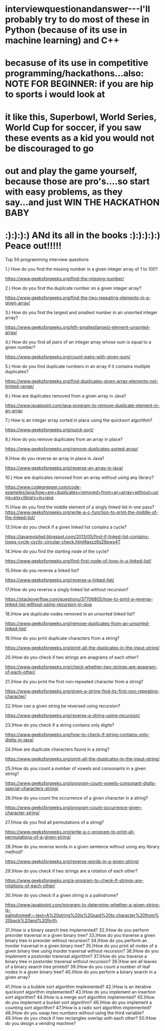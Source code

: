 # interviewquestionandanswer---I'll probably try to do most of these in Python (because of its use in machine learning) and C++
# becasuse of its use in competitive programming/hackathons...also: NOTE FOR BEGINNER: if you are hip to sports i would look at
# it like this, Superbowl, World Series, World Cup for soccer, if you saw these events as a kid you would not be discouraged to go
# out and play the game yourself, because those are pro's....so start with easy problems, as they say...and just WIN THE HACKATHON BABY
#  :):):):) ANd its all in the books :):):):):) Peace out!!!!!

Top 50 programming interview questions

1.) How do you find the missing number in a given integer array of 1 to 100?

https://www.geeksforgeeks.org/find-the-missing-number/

2.) How do you find the duplicate number on a given integer array?

https://www.geeksforgeeks.org/find-the-two-repeating-elements-in-a-given-array/

3.) How do you find the largest and smallest number in an unsorted integer array? 

https://www.geeksforgeeks.org/kth-smallestlargest-element-unsorted-array/


4.) How do you find all pairs of an integer array whose sum is equal to a given number?

https://www.geeksforgeeks.org/count-pairs-with-given-sum/

5.) How do you find duplicate numbers in an array if it contains multiple duplicates?

https://www.geeksforgeeks.org/find-duplicates-given-array-elements-not-limited-range/

6.) How are duplicates removed from a given array in Java?

https://www.javatpoint.com/java-program-to-remove-duplicate-element-in-an-array

7.) How is an integer array sorted in place using the quicksort algorithm?

https://www.geeksforgeeks.org/quick-sort/

8.) How do you remove duplicates from an array in place?

https://www.geeksforgeeks.org/remove-duplicates-sorted-array/

9.)How do you reverse an array in place in Java?

https://www.geeksforgeeks.org/reverse-an-array-in-java/


10.) How are duplicates removed from an array without using any library?

https://www.codegrepper.com/code-examples/java/how+are+duplicates+removed+from+an+array+without+using+any+library+in+java

11.)How do you find the middle element of a singly linked list in one pass?
https://www.geeksforgeeks.org/write-a-c-function-to-print-the-middle-of-the-linked-list/

13.)How do you check if a given linked list contains a cycle? 

https://javarevisited.blogspot.com/2013/05/find-if-linked-list-contains-loops-cycle-cyclic-circular-check.html#axzz6s26pws4T


14.)How do you find the starting node of the cycle?

https://www.geeksforgeeks.org/find-first-node-of-loop-in-a-linked-list/


15.)How do you reverse a linked list?

https://www.geeksforgeeks.org/reverse-a-linked-list/


17.)How do you reverse a singly linked list without recursion?

https://stackoverflow.com/questions/37706805/how-to-print-a-reverse-linked-list-without-using-recursion-in-java


18.)How are duplicate nodes removed in an unsorted linked list?

https://www.geeksforgeeks.org/remove-duplicates-from-an-unsorted-linked-list/

19.)How do you print duplicate characters from a string?

https://www.geeksforgeeks.org/print-all-the-duplicates-in-the-input-string/

20.)How do you check if two strings are anagrams of each other?

https://www.geeksforgeeks.org/check-whether-two-strings-are-anagram-of-each-other/



21.)How do you print the first non-repeated character from a string?

https://www.geeksforgeeks.org/given-a-string-find-its-first-non-repeating-character/

22.)How can a given string be reversed using recursion?

https://www.geeksforgeeks.org/reverse-a-string-using-recursion/


23.)How do you check if a string contains only digits?

https://www.geeksforgeeks.org/how-to-check-if-string-contains-only-digits-in-java/

24.)How are duplicate characters found in a string?

https://www.geeksforgeeks.org/print-all-the-duplicates-in-the-input-string/


25.)How do you count a number of vowels and consonants in a given string?

https://www.geeksforgeeks.org/program-count-vowels-consonant-digits-special-characters-string/



26.)How do you count the occurrence of a given character in a string?

https://www.geeksforgeeks.org/program-count-occurrence-given-character-string/



27.)How do you find all permutations of a string?

https://www.geeksforgeeks.org/write-a-c-program-to-print-all-permutations-of-a-given-string/



28.)How do you reverse words in a given sentence without using any library method?

https://www.geeksforgeeks.org/reverse-words-in-a-given-string/



29.)How do you check if two strings are a rotation of each other?

https://www.geeksforgeeks.org/a-program-to-check-if-strings-are-rotations-of-each-other/




30.)How do you check if a given string is a palindrome?

https://www.javatpoint.com/program-to-determine-whether-a-given-string-is-palindrome#:~:text=A%20string%20is%20said%20to,character%20from%20back%20and%20forth.


31.)How is a binary search tree implemented?
32.)How do you perform preorder traversal in a given binary tree?
33.)How do you traverse a given binary tree in preorder without recursion?
34.)How do you perform an inorder traversal in a given binary tree?
35.)How do you print all nodes of a given binary tree using inorder traversal without recursion?
36.)How do you implement a postorder traversal algorithm?
37.)How do you traverse a binary tree in postorder traversal without recursion?
38.)How are all leaves of a binary search tree printed?
39.)How do you count a number of leaf nodes in a given binary tree?
40.)How do you perform a binary search in a given array?


41.)How is a bubble sort algorithm implemented?
42.)How is an iterative quicksort algorithm implemented?
43.)How do you implement an insertion sort algorithm?
44.)How is a merge sort algorithm implemented?
45.)How do you implement a bucket sort algorithm?
46.)How do you implement a counting sort algorithm?
47.)How is a radix sort algorithm implemented?
48.)How do you swap two numbers without using the third variable?
49.)How do you check if two rectangles overlap with each other?
50.)How do you design a vending machine?








